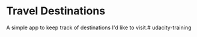 # Travel Destinations

A simple app to keep track of destinations I'd like to visit.# udacity-training
